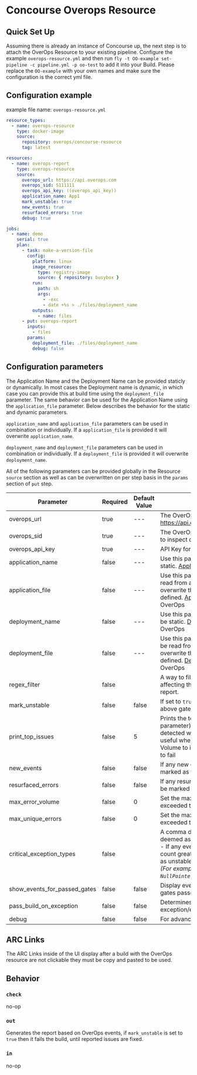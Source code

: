 # Concourse Overops Resource

## Quick Set Up

Assuming there is already an instance of Concourse up, the next step is to attach the OverOps Resource to your existing pipeline. Configure the example ```overops-resource.yml``` and then run ```fly -t OO-example set-pipeline -c pipeline.yml -p oo-test``` to add it into your Build. Please replace the ```OO-example``` with your own names and make sure the configuration is the correct yml file.

## Configuration example

example file name: `overops-resource.yml`

```yaml
resource_types:
  - name: overops-resource
    type: docker-image
    source:
      repository: overops/concourse-resource
      tag: latest

resources:
  - name: overops-report
    type: overops-resource
    source:
      overops_url: https://api.overops.com
      overops_sid: S111111
      overops_api_key: ((overops_api_key))
      application_name: App1
      mark_unstable: true
      new_events: true
      resurfaced_errors: true
      debug: true

jobs:
  - name: demo
    serial: true
    plan:
      - task: make-a-version-file
        config:
          platform: linux
          image_resource:
            type: registry-image
            source: { repository: busybox }
          run:
            path: sh
            args:
              - -exc
              - date +%s > ./files/deployment_name
          outputs:
            - name: files
      - put: overops-report
        inputs:
          - files
        params:
          deployment_file: ./files/deployment_name
          debug: false
```

## Configuration parameters

The Application Name and the Deployment Name can be provided staticly or dynamically. In most cases the Deployment name is dynamic, in which case you can provide this at build time using the `deployment_file` parameter. The same behavior can be used for the Application Name using the `application_file` parameter. Below describes the behavior for the static and dynamic parameters.

`application_name` and `application_file` parameters can be used in combination or individually. If a `application_file` is provided it will overwrite `application_name`.

`deployment_name` and `deployment_file` parameters can be used in combination or individually. If a `deployment_file` is provided it will overwrite `deployment_name`.

All of the following parameters can be provided globally in the Resource `source` section as well as can be overwritten on per step basis in the `params` section of `put` step.

Parameter | Required | Default Value | Description
---------|----------|---------|---------
overops_url | true | --- | The OverOps API Endpoint(Saas: https://api.overops.com)
overops_sid | true | --- | The OverOps environment identifier (e.g S4567) to inspect data for this build
overops_api_key | true | --- | API Key for interaction with OverOps API
application_name | false | --- | Use this parameter if the application name will be static. [Application Name](https://doc.overops.com/docs/naming-your-application-server-deployment) as specified in OverOps
application_file | false | --- | Use this parameter if the application name will be read from a file (dynamic). This parameter will overwrite the application_name parameter if defined. [Application Name](https://doc.overops.com/docs/naming-your-application-server-deployment) as specified in OverOps
deployment_name  | false | --- | Use this parameter if the deployement_name will be static. [Deployment Name](https://doc.overops.com/docs/naming-your-application-server-deployment) as specified in OverOps
deployment_file  | false | --- | Use this parameter if the deployement_name will be read from a file (dynamic). This parameter will overwrite the deployment_name parameter if defined. [Deployment Name](https://doc.overops.com/docs/naming-your-application-server-deployment) as specified in OverOps
regex_filter     | false | | A way to filter out specific event types from affecting the outcome of the OverOps Reliability report.
mark_unstable    | false | false | If set to `true` the build will be failed if any of the above gates are met
print_top_issues  | false | 5 | Prints the top X events (as provided by this parameter) with the highest volume of errors detected within the active time window, This is useful when used in conjunction with Max Error Volume to identify the errors which caused a build to fail
new_events       | false | false | If any new errors is detected, the build will be marked as failed
resurfaced_errors| false | false | If any resurfaced errors is detected, the build will be marked as failed
max_error_volume  | false | 0     | Set the max total error volume allowed. If exceeded the build will be marked as failed
max_unique_errors | false | 0     | Set the max total error volume allowed. If exceeded the build will be marked as failed
critical_exception_types | false | | A comma delimited list of exception types that are deemed as severe regardless of their volume.<br>- If any events of any exceptions listed have a count greater than zero, the build will be marked as unstable. Blank to skip this test.<br>*(For example: `NullPointerException,IndexOutOfBoundsException`)*
show_events_for_passed_gates | false | false | Display events for the quality gates even if the the gates passed.
pass_build_on_exception | false | false | Determines if the build should pass if there are exception/exceptions.
debug | false | false | For advanced debugging purposes only

## ARC Links
The ARC Links inside of the UI display after a build with the OverOps resource are not clickable they must be copy and pasted to be used.

## Behavior

### `check`
no-op

### `out`
Generates the report based on OverOps events, if `mark_unstable` is set to `true` then it fails the build, until reported issues are fixed.

### `in`
no-op
